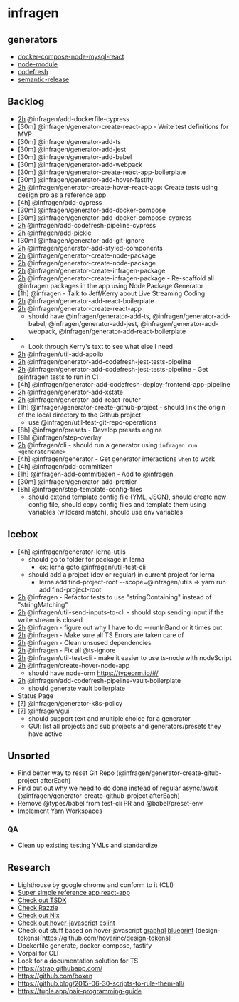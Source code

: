 # infragen

## generators

- [docker-compose-node-mysql-react](generators/docker-compose-node-mysql-react.md)
- [node-module](./generators/node-module.md)
- [codefresh](./generators/codefresh.md)
- [semantic-release](./generators/semantic-release.md)

## Backlog

- [2h] @infragen/add-dockerfile-cypress
- [30m] @infragen/generator-create-react-app - Write test definitions for MVP
- [30m] @infragen/generator-add-ts
- [30m] @infragen/generator-add-jest
- [30m] @infragen/generator-add-babel
- [30m] @infragen/generator-add-webpack
- [30m] @infragen/generator-create-react-app-boilerplate
- [30m] @infragen/generator-add-hover-fastify
- [2h] @infragen/generator-create-hover-react-app: Create tests using design pro as a reference app
- [4h] @infragen/add-cypress
- [30m] @infragen/generator-add-docker-compose
- [30m] @infragen/generator-add-docker-compose-cypress
- [2h] @infragen/add-codefresh-pipeline-cypress
- [2h] @infragen/add-pickle
- [30m] @infragen/generator-add-git-ignore
- [2h] @infragen/generator-add-styled-components
- [2h] @infragen/generator-create-node-package
- [2h] @infragen/generator-create-node-package
- [2h] @infragen/generator-create-infragen-package
- [2h] @infragen/generator-create-infragen-package - Re-scaffold all @infragen packages in the app using Node Package Generator
- [1h] @infragen - Talk to Jeff/Kerry about Live Streaming Coding
- [2h] @infragen/generator-add-react-boilerplate
- [2h] @infragen/generator-create-react-app
  - should have @infragen/generator-add-ts, @infragen/generator-add-babel, @infragen/generator-add-jest, @infragen/generator-add-webpack, @infragen/generator-add-react-boilerplate
- [2h]: @infragen/generator-create-hover-react-app
  - Look through Kerry's text to see what else I need
- [2h] @infragen/util-add-apollo
- [2h] @infragen/generator-add-codefresh-jest-tests-pipeline
- [2h] @infragen/generator-add-codefresh-jest-tests-pipeline - Get @infragen tests to run in CI
- [4h] @infragen/generator-add-codefresh-deploy-frontend-app-pipeline
- [2h] @infragen/generator-add-xstate
- [2h] @infragen/generator-add-react-router
- [1h] @infragen/generator-create-github-project - should link the origin of the local directory to the Github project
  - use @infragen/util-test-git-repo-operations
- [8h] @infragen/presets - Develop presets engine
- [8h] @infragen/step-overlay
- [2h] @infragen/cli - should run a generator using `infragen run <generatorName>`
- [4h] @infragen/generator - Get generator interactions `when` to work
- [4h] @infragen/add-commitizen
- [1h] @infragen-add-commitiezen - Add to @infragen
- [30m] @infragen/generator-add-prettier
- [8h] @infragen/step-template-config-files
  - should extend template config file (YML, JSON), should create new config file, should copy config files and template them using variables (wildcard match), should use env variables

## Icebox

- [4h] @infragen/generator-lerna-utils
  - should go to folder for package in lerna
    - ex: lerna goto @infragen/util-test-cli
  - should add a project (dev or regular) in current project for lerna
    - lerna add find-project-root --scope=@infragen/utils => yarn run add find-project-root
- [2h] @infragen - Refactor tests to use "stringContaining" instead of "stringMatching"
- [2h] @infragen/util-send-inputs-to-cli - should stop sending input if the write stream is closed
- [2h] @infragen - figure out why I have to do --runInBand or it times out
- [2h] @infragen - Make sure all TS Errors are taken care of
- [2h] @infragen - Clean unsused dependencies
- [2h] @infragen - Fix all @ts-ignore
- [2h] @infragen/util-test-cli - make it easier to use ts-node with nodeScript
- [2h] @infragen/create-hover-node-app
  - should have node-orm https://typeorm.io/#/
- [2h] @infragen/add-codefresh-pipeline-vault-boilerplate
  - should generate vault boilerplate
- Status Page
- [?] @infragen/generator-k8s-policy
- [?] @infragen/gui
  - should support text and multiple choice for a generator
  - GUI: list all projects and sub projects and generators/presets they have active

## Unsorted

- Find better way to reset Git Repo (@infragen/generator-create-gitub-project afterEach)
- Find out out why we need to do done instead of regular async/await (@infragen/generator-create-github-project afterEach)
- Remove @types/babel from test-cli PR and @babel/preset-env
- Implement Yarn Workspaces

### QA

- Clean up existing testing YMLs and standardize

## Research

- Lighthouse by google chrome and conform to it (CLI)
- [Super simple reference app react-app](https://github.com/hoverinc/home-page-hack8/blob/master/package.json)
- [Check out TSDX](https://github.com/jaredpalmer/tsdx)
- [Check Razzle](https://github.com/jaredpalmer/razzle)
- [Check out Nix](https://nixos.org/nix/)
- [Check out hover-javascript](https://github.com/hoverinc/hover-javascript/tree/master/src/config) [eslint](https://github.com/hoverinc/hover-javascript/blob/master/src/config/helpers/eslint.js)
- Check out stuff based on hover-javascript [graphql](https://github.com/hoverinc/hover-graphql) [blueprint](https://github.com/hoverinc/blueprint) (design-tokens)[https://github.com/hoverinc/design-tokens]
- Dockerfile generate, docker-compose, fastify
- Vorpal for CLI
- Look for a documentation solution for TS
- https://strap.githubapp.com/
- https://github.com/boxen
- https://github.blog/2015-06-30-scripts-to-rule-them-all/
- https://tuple.app/pair-programming-guide
